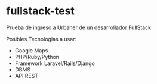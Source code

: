 # fullstack-test
Prueba de ingreso a Urbaner de un desarrollador FullStack

Posibles Tecnologias a usar:

- Google Maps
- PHP/Ruby/Python
- Framework Laravel/Rails/Django
- DBMS
- API REST
